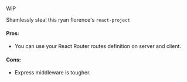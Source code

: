 WIP

Shamlessly steal this ryan florence's `react-project`

#### Pros: 
- You can use your React Router routes definition on server and client.

#### Cons: 
 - Express middleware is tougher.
